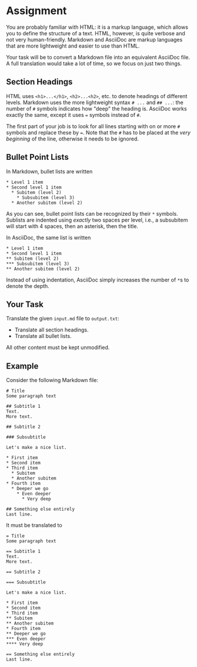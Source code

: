 # Assignment

You are probably familiar with HTML: it is a markup language, which allows you to define the structure of a text.
HTML, however, is quite verbose and not very human-friendly.
Markdown and AsciiDoc are markup languages that are more lightweight and easier to use than HTML.

Your task will be to convert a Markdown file into an equivalent AsciiDoc file.
A full translation would take a lot of time, so we focus on just two things.

## Section Headings

HTML uses `<h1>...</h1>`, `<h2>...<h2>`, etc. to denote headings of different levels.
Markdown uses the more lightweight syntax `# ...` and `## ...`: the number of `#` symbols indicates how "deep" the heading is.
AsciiDoc works exactly the same, except it uses `=` symbols instead of `#`.

The first part of your job is to look for all lines starting with on or more `#` symbols and replace these by `=`.
Note that the `#` has to be placed at the _very beginning_ of the line, otherwise it needs to be ignored.

## Bullet Point Lists

In Markdown, bullet lists are written

```text
* Level 1 item
* Second level 1 item
  * Subitem (level 2)
    * Subsubitem (level 3)
  * Another subitem (level 2)
```

As you can see, bullet point lists can be recognized by their `*` symbols.
Sublists are indented using _exactly_ two spaces per level, i.e., a subsubitem will start with 4 spaces, then an asterisk, then the title.

In AsciiDoc, the same list is written

```text
* Level 1 item
* Second level 1 item
** Subitem (level 2)
*** Subsubitem (level 3)
** Another subitem (level 2)
```

Instead of using indentation, AsciiDoc simply increases the number of `*`s to denote the depth.

## Your Task

Translate the given `input.md` file to `output.txt`:

* Translate all section headings.
* Translate all bullet lists.

All other content must be kept unmodified.

## Example

Consider the following Markdown file:

```text
# Title
Some paragraph text

## Subtitle 1
Text.
More text.

## Subtitle 2

### Subsubtitle

Let's make a nice list.

* First item
* Second item
* Third item
  * Subitem
  * Another subitem
* Fourth item
  * Deeper we go
    * Even deeper
      * Very deep

## Something else entirely
Last line.
```

It must be translated to

```text
= Title
Some paragraph text

== Subtitle 1
Text.
More text.

== Subtitle 2

=== Subsubtitle

Let's make a nice list.

* First item
* Second item
* Third item
** Subitem
** Another subitem
* Fourth item
** Deeper we go
*** Even deeper
**** Very deep

== Something else entirely
Last line.
```
